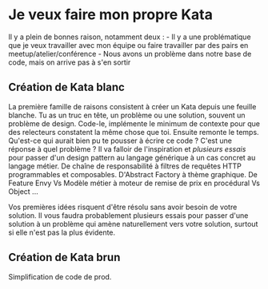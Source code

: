 # Je veux faire mon propre Kata

Il y a plein de bonnes raison, notamment deux :
	- Il y a une problématique que je veux travailler avec mon équipe ou faire travailler par des pairs en meetup/atelier/conférence
	- Nous avons un problème dans notre base de code, mais on arrive pas à s'en sortir

## Création de Kata blanc
La première famille de raisons consistent à créer un Kata depuis une feuille blanche.
Tu as un truc en tête, un problème ou une solution, souvent un problème de design.
Code-le, implémente le minimum de contexte pour que des relecteurs constatent la même chose que toi.
Ensuite remonte le temps.<br/>
Qu'est-ce qui aurait bien pu te pousser à écrire ce code ?
C'est une réponse à quel problème ?
Il va falloir de l'inspiration et *plusieurs essais* pour passer d'un design pattern au langage générique à un cas concret au langage métier.
De chaîne de responsabilité à filtres de requêtes HTTP programmables et composables.
D'Abstract Factory à thème graphique.
De Feature Envy Vs Modèle métier à moteur de remise de prix en procédural Vs Object ...

Vos premières idées risquent d'être résolu sans avoir besoin de votre solution.
Il vous faudra probablement plusieurs essais pour passer d'une solution à un problème qui amène naturellement vers votre solution, surtout si elle n'est pas la plus évidente.

## Création de Kata brun
Simplification de code de prod.

